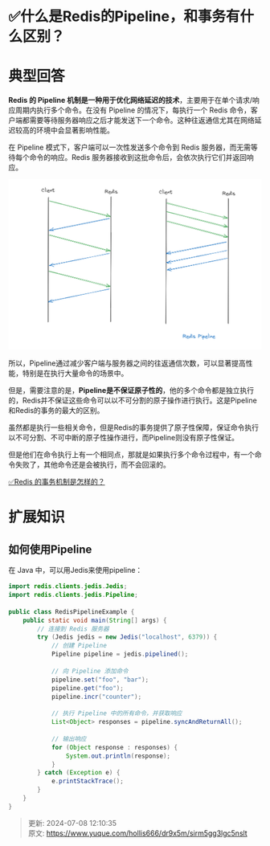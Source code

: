 # ✅什么是Redis的Pipeline，和事务有什么区别？

# 典型回答


**Redis 的 Pipeline 机制是一种用于优化网络延迟的技术**，主要用于在单个请求/响应周期内执行多个命令。在没有 Pipeline 的情况下，每执行一个 Redis 命令，客户端都需要等待服务器响应之后才能发送下一个命令。这种往返通信尤其在网络延迟较高的环境中会显著影响性能。



在 Pipeline 模式下，客户端可以一次性发送多个命令到 Redis 服务器，而无需等待每个命令的响应。Redis 服务器接收到这批命令后，会依次执行它们并返回响应。

![1700987066911-c1bb3104-3b52-40aa-a52d-907056a830d1.png](./img/cQsJ14LklRuqx8_v/1700987066911-c1bb3104-3b52-40aa-a52d-907056a830d1-319076.png)



所以，Pipeline通过减少客户端与服务器之间的往返通信次数，可以显著提高性能，特别是在执行大量命令的场景中。



但是，需要注意的是，**Pipeline是不保证原子性的**，他的多个命令都是独立执行的，Redis并不保证这些命令可以以不可分割的原子操作进行执行。这是Pipeline和Redis的事务的最大的区别。



虽然都是执行一些相关命令，但是Redis的事务提供了原子性保障，保证命令执行以不可分割、不可中断的原子性操作进行，而Pipeline则没有原子性保证。



但是他们在命令执行上有一个相同点，那就是如果执行多个命令过程中，有一个命令失败了，其他命令还是会被执行，而不会回滚的。



[✅Redis 的事务机制是怎样的？](https://www.yuque.com/hollis666/dr9x5m/xxxz79)

# 扩展知识


## 如何使用Pipeline


在 Java 中，可以用Jedis来使用pipeline：



```java
import redis.clients.jedis.Jedis;
import redis.clients.jedis.Pipeline;

public class RedisPipelineExample {
    public static void main(String[] args) {
        // 连接到 Redis 服务器
        try (Jedis jedis = new Jedis("localhost", 6379)) {
            // 创建 Pipeline
            Pipeline pipeline = jedis.pipelined();

            // 向 Pipeline 添加命令
            pipeline.set("foo", "bar");
            pipeline.get("foo");
            pipeline.incr("counter");

            // 执行 Pipeline 中的所有命令，并获取响应
            List<Object> responses = pipeline.syncAndReturnAll();

            // 输出响应
            for (Object response : responses) {
                System.out.println(response);
            }
        } catch (Exception e) {
            e.printStackTrace();
        }
    }
}

```



> 更新: 2024-07-08 12:10:35  
> 原文: <https://www.yuque.com/hollis666/dr9x5m/sirm5gg3lgc5nslt>